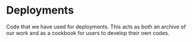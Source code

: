 # Deployments

Code that we have used for deployments. This acts as both an archive of our work and as a cookbook for users to develop their own codes.
